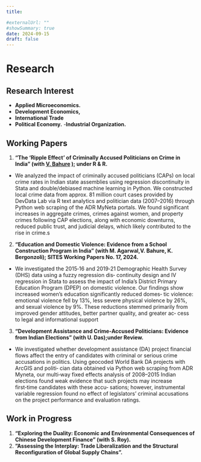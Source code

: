 ```yaml
---
title: 

#externalUrl: ""
#showSummary: true
date: 2024-09-15
draft: false
---
```


# Research
## Research Interest 
- **Applied Microeconomics.**
- **Development Economics,**
- **International Trade** 
- **Political Economy.**
-**Industrial Organization.**

## Working Papers
1.  **“The ‘Ripple Effect’ of Criminally Accused Politicians on Crime in India” (with [V. Bahure](https://example.com) ); under R & R.**

- We analyzed the impact of criminally accused politicians (CAPs) on local crime rates in Indian state assemblies
using regression discontinuity in Stata and double/debiased machine learning in Python. We constructed local
crime data from approx. 81 million court cases provided by DevData Lab via R text analytics and politician
data (2007–2016) through Python web scraping of the ADR MyNeta portals. We found significant increases in
aggregate crimes, crimes against women, and property crimes following CAP elections, along with economic
downturns, reduced public trust, and judicial delays, which likely contributed to the rise in crime.s

2. **“Education and Domestic Violence: Evidence from a School Construction Program in India” (with M. Agarwal,V. Bahure, K. Bergonzoli); SITES Working Papers No. 17, 2024.**

- We investigated the 2015‑16 and 2019‑21 Demographic Health Survey (DHS) data using a fuzzy regression dis‑
continuity design and IV regression in Stata to assess the impact of India’s District Primary Education Program
(DPEP) on domestic violence. Our findings show increased women’s education significantly reduced domes‑
tic violence: emotional violence fell by 13%, less severe physical violence by 26%, and sexual violence by 9%.
These reductions stemmed primarily from improved gender attitudes, better partner quality, and greater ac‑
cess to legal and informational support

3. **“Development Assistance and Crime‑Accused Politicians: Evidence from Indian Elections” (with U. Das);under Review.**

- We investigated whether development assistance (DA) project financial flows affect the entry of candidates with
criminal or serious crime accusations in politics. Using geocoded World Bank DA projects with ArcGIS and politi‑
cian data obtained via Python web scraping from ADR Myneta, our multi‑way fixed effects analysis of 2008–2015
Indian elections found weak evidence that such projects may increase first‑time candidates with these accu‑
sations; however, instrumental variable regression found no effect of legislators’ criminal accusations on the
project performance and evaluation ratings.

## Work in Progress
1. **“Exploring the Duality: Economic and Environmental Consequences of Chinese Development Finance” (with S. Roy).**
2. **”Assessing the Interplay: Trade Liberalization and the Structural Reconfiguration of Global Supply Chains”.**














